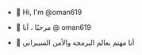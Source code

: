 - 👋 Hi, I'm @oman619


- 👋 مرحبًا ، أنا @ oman619
- 👀 أنا مهتم بعالم البرمجة والأمن السيبراني

<!---
oman619/oman619 is a ✨ special ✨ repository because its `README.md` (this file) appears on your GitHub profile.
You can click the Preview link to take a look at your changes.
--->
